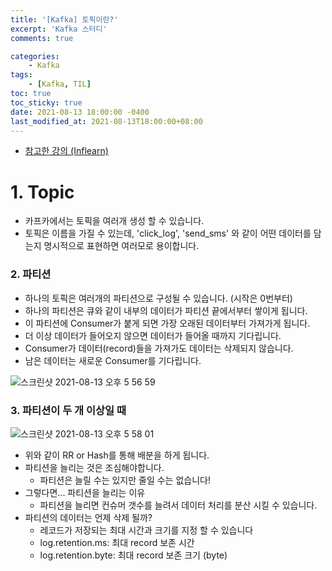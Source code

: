 ```yaml
---
title: '[Kafka] 토픽이란?'
excerpt: 'Kafka 스터디'
comments: true

categories:
    - Kafka
tags:
    - [Kafka, TIL]
toc: true
toc_sticky: true
date: 2021-08-13 18:00:00 -0400
last_modified_at: 2021-08-13T18:00:00+08:00
---
```


- [참고한 강의 (Inflearn)](https://www.inflearn.com/course/%EC%95%84%ED%8C%8C%EC%B9%98-%EC%B9%B4%ED%94%84%EC%B9%B4-%EC%9E%85%EB%AC%B8/lecture/67221?tab=curriculum)

# 1. Topic
- 카프카에서는 토픽을 여러개 생성 할 수 있습니다.
- 토픽은 이름을 가질 수 있는데, 'click_log', 'send_sms' 와 같이 어떤 데이터를 담는지 명시적으로 표현하면 여러모로 용이합니다.

### 2. 파티션
- 하나의 토픽은 여러개의 파티션으로 구성될 수 있습니다. (시작은 0번부터)
- 하나의 파티션은 큐와 같이 내부의 데이터가 파티션 끝에서부터 쌓이게 됩니다.
- 이 파티션에 Consumer가 붙게 되면 가장 오래된 데이터부터 가져가게 됩니다.
- 더 이상 데이터가 들어오지 않으면 데이터가 들어올 때까지 기다립니다.
- Consumer가 데이터(record)들을 가져가도 데이터는 삭제되지 않습니다.
- 남은 데이터는 새로운 Consumer를 기다립니다.

![스크린샷 2021-08-13 오후 5 56 59](https://user-images.githubusercontent.com/51807128/129332237-fadd0c97-330b-4a36-8bf8-c24e48a27ad7.png)

### 3. 파티션이 두 개 이상일 때
![스크린샷 2021-08-13 오후 5 58 01](https://user-images.githubusercontent.com/51807128/129332409-5f00f050-ad42-413c-98f4-15a3514424d3.png)

- 위와 같이 RR or Hash를 통해 배분을 하게 됩니다.
- 파티션을 늘리는 것은 조심해야합니다.
  - 파티션은 늘릴 수는 있지만 줄일 수는 없습니다!
- 그렇다면... 파티션을 늘리는 이유
  - 파티션을 늘리면 컨슈머 갯수를 늘려서 데이터 처리를 분산 시킬 수 있습니다.
- 파티션의 데이터는 언제 삭제 될까?
  - 레코드가 저장되는 최대 시간과 크기를 지정 할 수 있습니다
  - log.retention.ms: 최대 record 보존 시간
  - log.retention.byte: 최대 record 보존 크기 (byte)